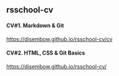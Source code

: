 ## rsschool-cv 

#### CV#1. Markdown & Git
https://disembow.github.io/rsschool-cv/cv

#### CV#2. HTML, CSS & Git Basics
https://disembow.github.io/rsschool-cv/